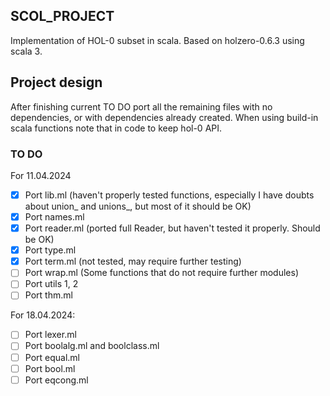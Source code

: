 ## SCOL_PROJECT

Implementation of HOL-0 subset in scala. Based on holzero-0.6.3 using scala 3.

## Project design

After finishing current TO DO port all the remaining files with
no dependencies, or with dependencies already created.
When using build-in scala functions note that in code to keep
hol-0 API.

### TO DO

For 11.04.2024

- [x] Port lib.ml (haven't properly tested functions, especially I have doubts about union_ and unions_, but most of it should be OK)
- [x] Port names.ml 
- [x] Port reader.ml  (ported full Reader, but haven't tested it properly. Should be OK)
- [x] Port type.ml
- [x] Port term.ml (not tested, may require further testing)
- [ ] Port wrap.ml (Some functions that do not require further modules)
- [ ] Port utils 1, 2
- [ ] Port thm.ml

For 18.04.2024:

- [ ] Port lexer.ml
- [ ] Port boolalg.ml and boolclass.ml
- [ ] Port equal.ml
- [ ] Port bool.ml
- [ ] Port eqcong.ml
